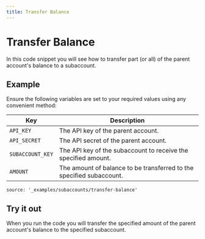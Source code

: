 ```yaml
---
title: Transfer Balance
---
```


# Transfer Balance

In this code snippet you will see how to transfer part (or all) of the parent account's balance to a subaccount.

## Example

Ensure the following variables are set to your required values using any convenient method:

Key | Description
-- | --
`API_KEY` | The API key of the parent account.
`API_SECRET` | The API secret of the parent account.
`SUBACCOUNT_KEY` | The API key of the subaccount to receive the specified amount.
`AMOUNT` | The amount of balance to be transferred to the specified subaccount.

```code_snippets
source: '_examples/subaccounts/transfer-balance'
```

## Try it out

When you run the code you will transfer the specified amount of the parent account's balance to the specified subaccount.
